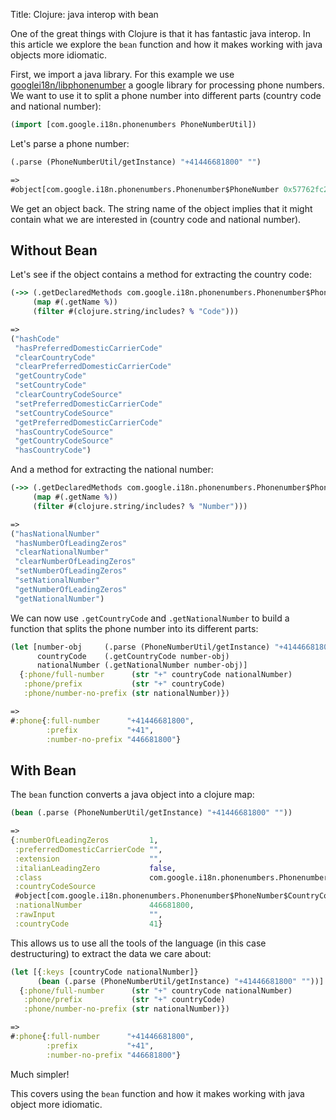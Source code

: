 Title: Clojure: java interop with bean

One of the great things with Clojure is that it has fantastic java interop. In this article we explore the `bean` function and how it makes working with java objects more idiomatic.

First, we import a java library. For this example we use  [googlei18n/libphonenumber](https://github.com/googlei18n/libphonenumber/tree/master/java/libphonenumber/src/com/google/i18n/phonenumbers) a google library for processing phone numbers. We want to use it to split a phone number into  different parts (country code and national number):

```Clojure
(import [com.google.i18n.phonenumbers PhoneNumberUtil])
```

Let's parse a phone number:

```Clojure
(.parse (PhoneNumberUtil/getInstance) "+41446681800" "")

=>
#object[com.google.i18n.phonenumbers.Phonenumber$PhoneNumber 0x57762fc2 "Country Code: 41 National Number: 446681800"]
```

We get an object back. The string name of the object implies that it might contain what we are interested in (country code and national number).

## Without Bean

Let's see if the object contains a method for extracting the country code:

```Clojure
(->> (.getDeclaredMethods com.google.i18n.phonenumbers.Phonenumber$PhoneNumber)
     (map #(.getName %))
     (filter #(clojure.string/includes? % "Code")))

=>
("hashCode"
 "hasPreferredDomesticCarrierCode"
 "clearCountryCode"
 "clearPreferredDomesticCarrierCode"
 "getCountryCode"
 "setCountryCode"
 "clearCountryCodeSource"
 "setPreferredDomesticCarrierCode"
 "setCountryCodeSource"
 "getPreferredDomesticCarrierCode"
 "hasCountryCodeSource"
 "getCountryCodeSource"
 "hasCountryCode")
```

And a method for extracting the national number:

```Clojure
(->> (.getDeclaredMethods com.google.i18n.phonenumbers.Phonenumber$PhoneNumber)
     (map #(.getName %))
     (filter #(clojure.string/includes? % "Number")))

=>
("hasNationalNumber"
 "hasNumberOfLeadingZeros"
 "clearNationalNumber"
 "clearNumberOfLeadingZeros"
 "setNumberOfLeadingZeros"
 "setNationalNumber"
 "getNumberOfLeadingZeros"
 "getNationalNumber")
 ```

We can now use `.getCountryCode` and `.getNationalNumber` to build a function that splits the phone number into its different parts:

```Clojure
(let [number-obj     (.parse (PhoneNumberUtil/getInstance) "+41446681800" "")
      countryCode    (.getCountryCode number-obj)
      nationalNumber (.getNationalNumber number-obj)]
  {:phone/full-number      (str "+" countryCode nationalNumber)
   :phone/prefix           (str "+" countryCode)
   :phone/number-no-prefix (str nationalNumber)})

=>
#:phone{:full-number      "+41446681800",
        :prefix           "+41",
        :number-no-prefix "446681800"}
```

## With Bean

The `bean` function converts a java object into a clojure map:

```Clojure
(bean (.parse (PhoneNumberUtil/getInstance) "+41446681800" ""))

=>
{:numberOfLeadingZeros         1,
 :preferredDomesticCarrierCode "",
 :extension                    "",
 :italianLeadingZero           false,
 :class                        com.google.i18n.phonenumbers.Phonenumber$PhoneNumber,
 :countryCodeSource
 #object[com.google.i18n.phonenumbers.Phonenumber$PhoneNumber$CountryCodeSource 0x2724e628 "UNSPECIFIED"],
 :nationalNumber               446681800,
 :rawInput                     "",
 :countryCode                  41}
```

This allows us to use all the tools of the language (in this case destructuring) to extract the data we care about:

```Clojure
(let [{:keys [countryCode nationalNumber]}
      (bean (.parse (PhoneNumberUtil/getInstance) "+41446681800" ""))]
  {:phone/full-number      (str "+" countryCode nationalNumber)
   :phone/prefix           (str "+" countryCode)
   :phone/number-no-prefix (str nationalNumber)})

=>
#:phone{:full-number      "+41446681800",
        :prefix           "+41",
        :number-no-prefix "446681800"}
```

Much simpler!

This covers using the `bean` function and how it makes working with java object more idiomatic.
